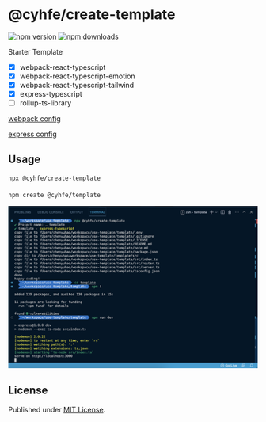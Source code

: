 # @cyhfe/create-template

[![npm version][npm-version-src]][npm-version-href]
[![npm downloads][npm-downloads-src]][npm-downloads-href]

Starter Template

- [x] webpack-react-typescript
- [x] webpack-react-typescript-emotion
- [x] webpack-react-typescript-tailwind
- [x] express-typescript
- [ ] rollup-ts-library

[webpack config](./assets/webpack-config.md)

[express config](./assets/express.md)

## Usage

```sh
npx @cyhfe/create-template

npm create @cyhfe/template
```

![screenshot](./assets/screenshot.png)

## License

Published under [MIT License](./LICENSE).

<!-- Badges -->

[npm-version-src]: https://img.shields.io/npm/v/@cyhfe/create-template?style=flat&colorA=18181B&colorB=F0DB4F
[npm-version-href]: https://npmjs.com/package/@cyhfe/create-template
[npm-downloads-src]: https://img.shields.io/npm/dm/@cyhfe/create-template?style=flat&colorA=18181B&colorB=F0DB4F
[npm-downloads-href]: https://npmjs.com/package/@cyhfe/create-template
